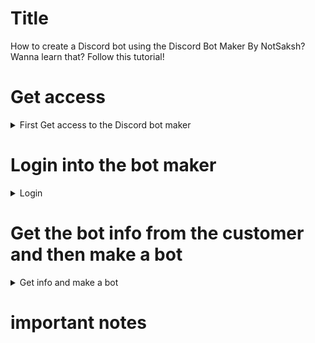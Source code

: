 # Title
How to create a Discord bot using the Discord Bot Maker By NotSaksh? Wanna learn that? Follow this tutorial!

# Get access
<details>
<summary>First Get access to the Discord bot maker</summary>
<br>
To get access to the bot maker you must be a staff in https://discord.gg/notsaksh if your allready a staff and there are slots open for new bot makers, then DM NotSaksh or NotHarry!
</details>

# Login into the bot maker
<details>
<summary>Login</summary>
<br>
So now you've gotten the bot maker role and have been invited to the Nexus Devlopement discord server, now you need to login to the bot maker<br>
<br>
To login follow my steps<br>
Go to https://admin.notsakshy.com and press create a bot, after you press that you will get a discord auth screen, you must press Authorise, and done! You've been logged in!
</details>

# Get the bot info from the customer and then make a bot
<details>
<summary>Get info and make a bot</summary>
<br>
So now since you've logged in to the bot maker press ok create a bot, and then get the info that the customer provided, (like prefix etc) and fill those In, now the main part comes **TOKEN**
<br>
<br> Since your a bot maker you must've been invited to a Discord Teams and to accept the team check your email<br>
Email will look like this: https://tinyurl.com/3r2tvujn (don't worry this url is safe no ads)<br><br>
After you've accepted the email go to https://discord.com/developers/applications and create the bot with provided Name, make sure you choose the project you were invited to (screenshot link:https://tinyurl.com/5n7tkme4)<br><br>
After you've made a bot, go to bots section and create a bot, and make sure to enable this intents https://tinyurl.com/544y3s3x <br><br>
After that your pretty much done, input the bot token and set the about me to<br>
==============================<br>
| OP 600+ commands bot!<br>                            
| Coded by: https://discord.gg/notsaksh<br>  
==============================<br>
Make sure to set above as about me, and done your pretty much done, that's it the bot has been made
</details>

# important notes
